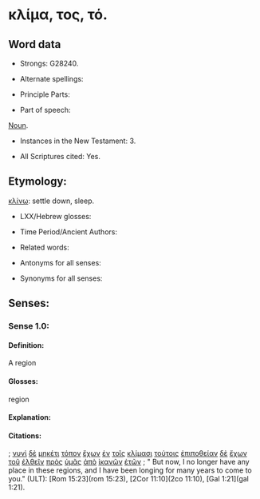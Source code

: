 # κλίμα, τος, τό.

<!-- Status: S2=Needs2ndReview -->
<!-- Lexica used for edits: BDAG, FFM, LN, BN, A-S -->

## Word data

* Strongs: G28240.


* Alternate spellings:

* Principle Parts: 

* Part of speech: 

[Noun](http://ugg.readthedocs.io/en/latest/noun.html).

* Instances in the New Testament: 3.

* All Scriptures cited: Yes.

## Etymology: 

[κλίνω](..\G28270\01.md): settle down, sleep.

* LXX/Hebrew glosses: 


* Time Period/Ancient Authors: 


* Related words: 

* Antonyms for all senses:

* Synonyms for all senses: 


## Senses:

### Sense  1.0: 

#### Definition: 

A region

#### Glosses: 

region

#### Explanation: 


#### Citations: 

; [νυνὶ](../G35680/01.md) [δὲ](../G11610/01.md) [μηκέτι](../G33710/01.md) [τόπον](../G51170/01.md) [ἔχων](../G21920/01.md) [ἐν](../G17220/01.md) [τοῖς](../G35880/01.md) [κλίμασι](../G28240/01.md) [τούτοις](../G37780/01.md) [ἐπιποθείαν](../G19740/01.md) [δὲ](../G11610/01.md) [ἔχων](../G21920/01.md) [τοῦ](../G35880/01.md) [ἐλθεῖν](../G20640/01.md) [πρὸς](../G43140/01.md) [ὑμᾶς](../G47710/01.md) [ἀπὸ](../G05750/01.md) [ἱκανῶν](../G24250/01.md) [ἐτῶν](../G20940/01.md)
; " But now, I no longer have any place in these regions, and I have been longing for many years to come to you." (ULT): 
[Rom 15:23](rom 15:23), [2Cor 11:10](2co 11:10), [Gal 1:21](gal 1:21).
